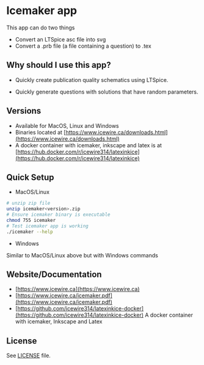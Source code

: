 Icemaker app
======================

This app can do two things

- Convert an LTSpice asc file into svg
- Convert a .prb file (a file containing a question) to .tex 

Why should I use this app?
-----
- Quickly create publication quality schematics using LTSpice.

- Quickly generate questions with solutions that have random parameters. 


Versions
--------
- Available for MacOS, Linux and Windows
- Binaries located at [https://www.icewire.ca/downloads.html](https://www.icewire.ca/downloads.html)
- A docker container with icemaker, inkscape and latex is at [https://hub.docker.com/r/icewire314/latexinkice](https://hub.docker.com/r/icewire314/latexinkice)

Quick Setup
-----------

- MacOS/Linux

```bash
# unzip zip file
unzip icemaker<version>.zip
# Ensure icemaker binary is executable
chmod 755 icemaker
# Test icemaker app is working
./icemaker --help
```

- Windows

Similar to MacOS/Linux above but with Windows commands

Website/Documentation
-------------
- [https://www.icewire.ca](https://www.icewire.ca)
- [https://www.icewire.ca/icemaker.pdf](https://www.icewire.ca/icemaker.pdf)
- [https://github.com/icewire314/latexinkice-docker](https://github.com/icewire314/latexinkice-docker) A docker container with icemaker, Inkscape and Latex

License
-------

See [LICENSE](LICENSE) file.

